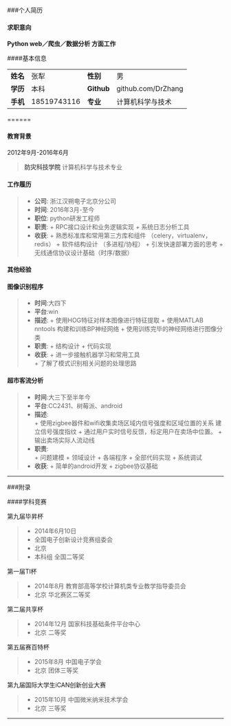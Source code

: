###个人简历

#### 求职意向

**Python web／爬虫／数据分析 方面工作**

####基本信息

|||||
|:---|:---|:---|:---|
|**姓名**|张犁|**性别**|男|
|**学历**|本科|**Github**|github.com/DrZhang|
|**手机**|18519743116|**专业**|计算机科学与技术|


======

#### 教育背景

2012年9月-2016年6月
> **防灾科技学院** 计算机科学与技术专业

#### 工作履历

> - **公司**: 浙江汉朔电子北京分公司
> - **时间**: 2016年3月-至今
> - **职位**: python研发工程师
> - **职责**: 
    + RPC接口设计和业务逻辑实现
    + 系统日志分析工具
> - **收获**: 
    + 熟悉标准库和常用第三方库和组件 （celery，virtualenv，redis）
    + 软件结构设计 （多进程/协程）
    + 引发快速部署方面的思考
    + 无线通信协议设计基础（时序/数据）

#### 其他经验
#### 图像识别程序

> - **时间**:大四下
> - **平台**:win
> - **描述**:
    + 使用HOG特征对样本图像进行特征提取
    + 使用MATLAB nntools 构建和训练BP神经网络
    + 使用训练完毕的神经网络进行图像分类
> - **职责**:
    + 结构设计
    + 代码实现
> - **收获**:
    + 进一步接触机器学习和常用工具        
    + 了解了模式识别相关问题的处理思路

#### 超市客流分析

> - **时间**:大三下至半年今
> - **平台**:CC2431、树莓派、android
> - **描述**:        
    + 使用zigbee器件和wifi收集卖场区域内信号强度和区域位置的关系 建立信号强度指纹
    + 通过用户实时信号反馈，标定用户在卖场中位置。
    + 输出卖场实际人流动线
> - **职责**:        
    + 问题建模
    + 领域设计
    + 各端程序
    + 全部代码实现
    + 系统调试        
> - **收获**:
    + 简单的android开发
    + zigbee协议基础

--------

###附录

####学科竞赛

第九届毕昇杯
> - 2014年6月10日
> - 全国电子创新设计竞赛组委会 
> - 北京
> - 本科组 全国二等奖

第一届TI杯
> - 2014年8月 教育部高等学校计算机类专业教学指导委员会 
> - 北京 华北赛区二等奖

第二届共享杯
> - 2014年12月 国家科技基础条件平台中心 
> - 北京 二等奖

第五届赛百特杯
> - 2015年8月 中国电子学会
> - 北京 团体三等奖

第九届国际大学生iCAN创新创业大赛
> - 2015年10月 中国微米纳米技术学会 
> - 北京 三等奖

-------
